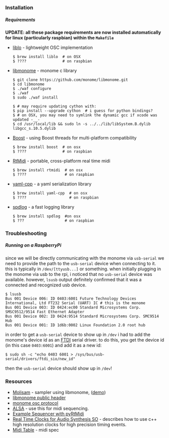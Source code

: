 ### Installation
##### Requirements
**UPDATE: all these package requirements are now installed automatically for linux (particularly raspbian) within the `Makefile`**
* [liblo](http://liblo.sourceforge.net/) - lightweight OSC implementation
   ``` shell
   $ brew install liblo  # on OSX
   $ ????                # on raspbian
   ```
* [libmonome](https://github.com/monome/libmonome) - monome c library
   ```shell
   $ git clone https://github.com/monome/libmonome.git
   $ cd libmonome
   $ ./waf configure
   $ ./waf
   $ sudo ./waf install

   $ # may require updating cython with:
   $ pip install --upgrade cython  # i guess for python bindings?
   $ # on OSX, you may need to symlink the dynamic gcc if xcode was updated -__-
   $ cd /usr/local/lib && sudo ln -s ../../lib/libSystem.B.dylib libgcc_s.10.5.dylib
   ```
* [Boost](https://www.boost.org/doc/libs/1_71_0/more/getting_started/unix-variants.html) - using Boost threads for multi-platform compatibility
  ```shell
  $ brew install boost  # on osx
  $ ????                # on raspbian
  ```
* [RtMidi](https://www.music.mcgill.ca/~gary/rtmidi/) - portable, cross-platform real time midi
  ```shell
  $ brew install rtmidi  # on osx
  $ ????                 # on raspbian
  ```
* [yaml-cpp](https://github.com/jbeder/yaml-cpp) - a yaml serialization library
  ```shell
  $ brew install yaml-cpp  # on osx
  $ ????                   # on raspbian
  ```
* [spdlog](https://github.com/gabime/spdlog) - a fast logging library
  ``` shell
  $ brew install spdlog  #on osx
  $ ???                  # on raspbian
  ```

### Troubleshooting
##### Running on a RaspberryPi
since we will be directly communicating with the monome via `usb-serial` we need to provide the path to the `usb-serial` device when connecting to it. this is typically in `/dev/[ttyusb...]` or something. when initially plugging in the monome via usb to the rpi, i noticed that no `usb-serial` device was available. however, `lsusb` output definitely confirmed that it was a connected and recognized usb device.

``` shell
$ lsusb
Bus 001 Device 006: ID 0403:6001 Future Technology Devices International, Ltd FT232 Serial (UART) IC # this is the monome
Bus 001 Device 003: ID 0424:ec00 Standard Microsystems Corp. SMSC9512/9514 Fast Ethernet Adapter
Bus 001 Device 002: ID 0424:9514 Standard Microsystems Corp. SMC9514 Hub
Bus 001 Device 001: ID 1d6b:0002 Linux Foundation 2.0 root hub
```
in order to get a `usb-serial` device to show up in `/dev` i had to add the monome's device id as an [FTDI](https://en.m.wikipedia.org/wiki/FTDI) serial driver. to do this, you get the device id (in this case `0403:6001`) and add it as a new id:

``` shell
$ sudo sh -c "echo 0403 6001 > /sys/bus/usb-serial/drivers/ftdi_sio/new_id"
```
then the `usb-serial` device should show up in `/dev`!

### Resources
* [Molisam](https://github.com/AskBre/Molisam) - sampler using libmonome, ([demo](https://llllllll.co/t/introducing-molisam-simple-monome-live-sampler-written-i-c/4249))
* [libmonome public header](https://github.com/monome/libmonome/blob/master/public/monome.h)
* [monome osc protocol](https://monome.org/docs/osc/)
* [ALSA](https://www.alsa-project.org/alsa-doc/alsa-lib/seq.html) - use this for midi sequencing.
* [Example Sequencer with pyRtMidi](https://github.com/SpotlightKid/python-rtmidi/blob/master/examples/sequencer/sequencer.py)
* [Real Time Clocks for Audio Synthesis SO](https://stackoverflow.com/questions/48448491/c-precise-44100hz-clock-for-real-time-audio-synthesis) - describes how to use c++ high resolution clocks for high precision timing events.
* [Midi Table](http://fmslogo.sourceforge.net/manual/midi-table.html) - midi spec

